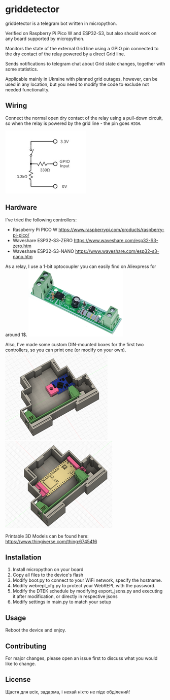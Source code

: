 # griddetector

griddetector is a telegram bot written in micropython.

Verified on Raspberry Pi Pico W and ESP32-S3, but also should work on any board supported by micropython.

Monitors the state of the external Grid line using a GPIO pin connected to the dry contact of the relay powered by a direct Grid line.

Sends notifications to telegram chat about Grid state changes, together with some statistics.

Applicable mainly in Ukraine with planned grid outages, however, can be used in any location, but you need to modify the code to exclude not needed functionality.


## Wiring

Connect the normal open dry contact of the relay using a pull-down circuit, so when the relay is powered by the grid line - the pin goes `HIGH`.

![](images/pull-up.png)

## Hardware

I've tried the following controllers:
- Raspberry Pi PICO W https://www.raspberrypi.com/products/raspberry-pi-pico/
- Waveshare ESP32-S3-ZERO https://www.waveshare.com/esp32-S3-zero.htm
- Waveshare ESP32-S3-NANO https://www.waveshare.com/esp32-s3-nano.htm

As a relay, I use a 1-bit optocoupler you can easily find on Aliexpress for around 1$.
![](images/optocoupler.png)

Also, I've made some custom DIN-mounted boxes for the first two controllers, so you can print one (or modify on your own).
![](images/box_esp32-s3-zero.png)
![](images/box_rpi-pico-w.png)

Printable 3D Models can be found here: https://www.thingiverse.com/thing:6745416

## Installation

1. Install micropython on your board
2. Copy all files to the device's flash
3. Modify boot.py to connect to your WiFi network, specify the hostname.
4. Modify webrepl_cfg.py to protect your WebREPL with the password.
5. Modify the DTEK schedule by modifying export_jsons.py and executing it after modification, or directly in respective jsons
6. Modify settings in main.py to match your setup

## Usage

Reboot the device and enjoy.

## Contributing

For major changes, please open an issue first to discuss what you would like to change.

## License

Щастя для всіх, задарма, і нехай ніхто не піде обділений!